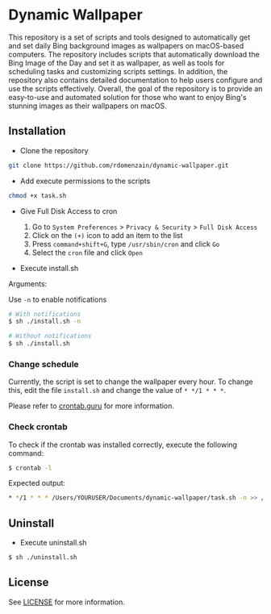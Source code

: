 # Dynamic Wallpaper

This repository is a set of scripts and tools designed to automatically get and set daily Bing background images as wallpapers on macOS-based computers. The repository includes scripts that automatically download the Bing Image of the Day and set it as wallpaper, as well as tools for scheduling tasks and customizing scripts settings. In addition, the repository also contains detailed documentation to help users configure and use the scripts effectively. Overall, the goal of the repository is to provide an easy-to-use and automated solution for those who want to enjoy Bing's stunning images as their wallpapers on macOS.

## Installation

- Clone the repository

```bash
git clone https://github.com/rdomenzain/dynamic-wallpaper.git
```

- Add execute permissions to the scripts

```bash
chmod +x task.sh
```

- Give Full Disk Access to cron

  1. Go to `System Preferences` > `Privacy & Security` > `Full Disk Access`
  2. Click on the `(+)` icon to add an item to the list
  3. Press `command+shift+G`, type `/usr/sbin/cron` and click `Go`
  4. Select the `cron` file and click `Open`

- Execute install.sh

Arguments:

Use `-n` to enable notifications

```bash
# With notifications
$ sh ./install.sh -n

# Without notifications
$ sh ./install.sh
```

### Change schedule

Currently, the script is set to change the wallpaper every hour. To change this, edit the file `install.sh` and change the value of `* */1 * * *`.

Please refer to [crontab.guru](https://crontab.guru/) for more information.

### Check crontab

To check if the crontab was installed correctly, execute the following command:

```bash
$ crontab -l
```

Expected output:

```bash
* */1 * * * /Users/YOURUSER/Documents/dynamic-wallpaper/task.sh -n >> /dev/null 2>&1
```


## Uninstall

- Execute uninstall.sh

```bash
$ sh ./uninstall.sh
```

## License

See [LICENSE](LICENSE) for more information.
